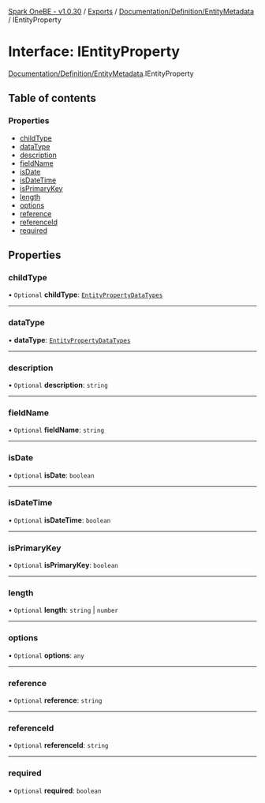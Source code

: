 [Spark OneBE - v1.0.30](../README.md) / [Exports](../modules.md) / [Documentation/Definition/EntityMetadata](../modules/Documentation_Definition_EntityMetadata.md) / IEntityProperty

# Interface: IEntityProperty

[Documentation/Definition/EntityMetadata](../modules/Documentation_Definition_EntityMetadata.md).IEntityProperty

## Table of contents

### Properties

- [childType](Documentation_Definition_EntityMetadata.IEntityProperty.md#childtype)
- [dataType](Documentation_Definition_EntityMetadata.IEntityProperty.md#datatype)
- [description](Documentation_Definition_EntityMetadata.IEntityProperty.md#description)
- [fieldName](Documentation_Definition_EntityMetadata.IEntityProperty.md#fieldname)
- [isDate](Documentation_Definition_EntityMetadata.IEntityProperty.md#isdate)
- [isDateTime](Documentation_Definition_EntityMetadata.IEntityProperty.md#isdatetime)
- [isPrimaryKey](Documentation_Definition_EntityMetadata.IEntityProperty.md#isprimarykey)
- [length](Documentation_Definition_EntityMetadata.IEntityProperty.md#length)
- [options](Documentation_Definition_EntityMetadata.IEntityProperty.md#options)
- [reference](Documentation_Definition_EntityMetadata.IEntityProperty.md#reference)
- [referenceId](Documentation_Definition_EntityMetadata.IEntityProperty.md#referenceid)
- [required](Documentation_Definition_EntityMetadata.IEntityProperty.md#required)

## Properties

### childType

• `Optional` **childType**: [`EntityPropertyDataTypes`](../enums/Documentation_Definition_EntityMetadata.EntityPropertyDataTypes.md)

___

### dataType

• **dataType**: [`EntityPropertyDataTypes`](../enums/Documentation_Definition_EntityMetadata.EntityPropertyDataTypes.md)

___

### description

• `Optional` **description**: `string`

___

### fieldName

• `Optional` **fieldName**: `string`

___

### isDate

• `Optional` **isDate**: `boolean`

___

### isDateTime

• `Optional` **isDateTime**: `boolean`

___

### isPrimaryKey

• `Optional` **isPrimaryKey**: `boolean`

___

### length

• `Optional` **length**: `string` \| `number`

___

### options

• `Optional` **options**: `any`

___

### reference

• `Optional` **reference**: `string`

___

### referenceId

• `Optional` **referenceId**: `string`

___

### required

• `Optional` **required**: `boolean`
